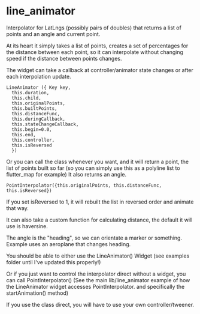 # line_animator
Interpolator for LatLngs (possibly pairs of doubles) that returns a list of points and an angle and current point.

At its heart it simply takes a list of points, creates a set of percentages for the distance between each point, so it can interpolate without changing speed
if the distance between points changes.

The widget can take a callback at controller/animator state changes or after each interpolation update.
```
LineAnimator ({ Key key, 
  this.duration, 
  this.child, 
  this.originalPoints, 
  this.builtPoints, 
  this.distanceFunc,
  this.duringCallback,
  this.stateChangeCallback,
  this.begin=0.0, 
  this.end, 
  this.controller, 
  this.isReversed 
  })
  ```

Or you can call the class whenever you want, and it will return a point, the list of points built so far (so you can simply use this as a polyline list to flutter_map for example)
It also returns an angle.
```
PointInterpolator({this.originalPoints, this.distanceFunc, this.isReversed})
```

If you set isReversed to 1, it will rebuilt the list in reversed order and animate that way.

It can also take a custom function for calculating distance, the default it will use is haversine.

The angle is the "heading", so we can orientate a marker or something. Example uses an aeroplane that changes heading.

You should be able to either use the LineAnimator() Widget (see examples folder until I've updated this properly!)

Or if you just want to control the interpolator direct without a widget, you can call PointInterpolator() (See the main lib/line_animator example of how the LineAnimator widget accesses PointInterpolator.
and specifically the startAnimation() method)

If you use the class direct, you will have to use your own controller/tweener.



